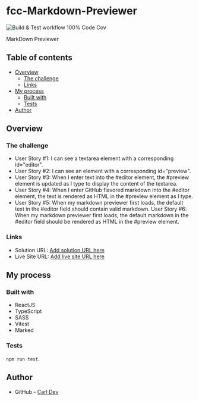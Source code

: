 # fcc-Markdown-Previewer

![Build & Test workflow](https://github.com/TheNewDevl//fcc-Markdown-Previewer/actions/workflows/node.js.yml/badge.svg)
100% Code Cov

MarkDown Previewer

## Table of contents

- [Overview](#overview)
    - [The challenge](#the-challenge)
    - [Links](#links)
- [My process](#my-process)
    - [Built with](#built-with)
    - [Tests](#tests)
- [Author](#author)

## Overview

### The challenge

- User Story #1: I can see a textarea element with a corresponding id="editor".
- User Story #2: I can see an element with a corresponding id="preview".
- User Story #3: When I enter text into the #editor element, the #preview element is updated as I
  type
  to display the content of the textarea.
- User Story #4: When I enter GitHub flavored markdown into the #editor element, the text is
  rendered
  as HTML in the #preview element as I type.
- User Story #5: When my markdown previewer first loads, the default text in the #editor field
  should
  contain valid markdown.
  User Story #6: When my markdown previewer first loads, the default markdown in the #editor field
  should be rendered as HTML in the #preview element.

### Links

- Solution URL: [Add solution URL here](https://github.com/TheNewDevl/fcc-Markdown-Previewer)
- Live Site URL: [Add live site URL here](htts://fcc-markdown-previewer-theta.vercel.app/)

## My process

### Built with

- ReactJS
- TypeScript
- SASS
- Vitest
- Marked

### Tests

`npm run test`.

## Author

- GitHub - [Carl Dev](https://github.com/TheNewDevl)
